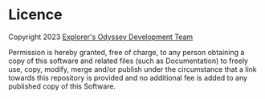 # Licence
Copyright 2023 [Explorer's Odyssey Development Team](https://github.com/ExplorersOdysseyGame/)

Permission is hereby granted, free of charge, to any person obtaining a copy of this software and related files (such as Documentation) to freely use, copy, modify, merge and/or publish under the circumstance that a link towards this repository is provided and no additional fee is added to any published copy of this Software.